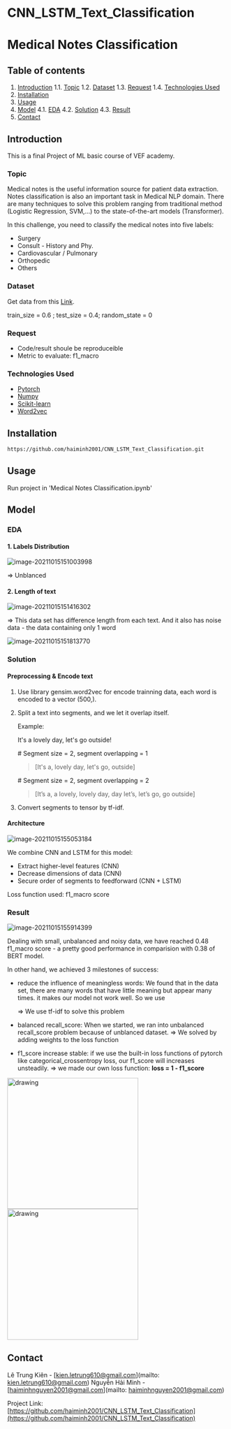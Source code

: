 # CNN_LSTM_Text_Classification
# Medical Notes Classification

## Table of contents

1. [Introduction](#introduction)
	1.1. [Topic](#topic)
	1.2. [Dataset](#dataset)
	1.3. [Request](#request)
	1.4. [Technologies Used](#technologies-used)
2. [Installation](#installation)
3. [Usage](#usage)
4. [Model](#model)
	4.1. [EDA](#eda)
	4.2. [Solution](#solution)
	4.3. [Result](#result)
5. [Contact](#contact)

## Introduction

This is a final Project of ML basic course of VEF academy. 

### Topic 

Medical notes is the useful information source for patient data extraction. Notes classification is also an important task in Medical NLP domain. There are many techniques to solve this problem ranging from traditional method (Logistic Regression, SVM,...) to the state-of-the-art models (Transformer).

In this challenge, you need to classify the medical notes into five labels:

+ Surgery
+ Consult - History and Phy.
+ Cardiovascular / Pulmonary
+ Orthopedic
+ Others

### Dataset

Get data from this [Link](https://github.com/socd06/private_nlp/raw/master/data/mtsamples.csv). 

train_size = 0.6 ; test_size = 0.4; random_state = 0

### Request 

+ Code/result shoule be reproduceible
+ Metric to evaluate: f1_macro

### Technologies Used

+ [Pytorch](https://pytorch.org/)
+ [Numpy](https://numpy.org/)
+ [Scikit-learn](https://scikit-learn.org/stable/)
+ [Word2vec](https://pypi.org/project/gensim/)

## Installation

```bash
https://github.com/haiminh2001/CNN_LSTM_Text_Classification.git
```

## Usage

Run project in 'Medical Notes Classification.ipynb'

## Model

### EDA 

#### 1. Labels Distribution

![image-20211015151003998](/home/kienanh/.config/Typora/typora-user-images/image-20211015151003998.png)

=> Unblanced

#### 2. Length of text

![image-20211015151416302](/home/kienanh/.config/Typora/typora-user-images/image-20211015151416302.png)

=> This data set  has difference length from each text. And it also has noise data - the data containing only 1 word

![image-20211015151813770](/home/kienanh/.config/Typora/typora-user-images/image-20211015151813770.png)

### Solution

#### Preprocessing & Encode text
1. Use library gensim.word2vec for encode trainning data, each word is encoded to a vector (500,).

2. Split a text into segments, and we let it overlap itself.

   Example:

   It's a lovely day, let's go outside!

   \# Segment size = 2, segment overlapping = 1

   > [It's a, lovely day, let's go, outside]
   
   \# Segment size = 2, segment overlapping = 2
   
   > [It’s a, a lovely, lovely day, day let’s, let’s go, go outside]

3. Convert segments to tensor by tf-idf.

#### Architecture

![image-20211015155053184](/home/kienanh/.config/Typora/typora-user-images/image-20211015155053184.png)

We combine CNN and LSTM for this model:

+ Extract higher-level features (CNN)
+ Decrease dimensions of data (CNN)
+ Secure order of segments to feedforward (CNN + LSTM)

Loss function used: f1_macro score

### Result

![image-20211015155914399](/home/kienanh/.config/Typora/typora-user-images/image-20211015155914399.png)

Dealing with small, unbalanced and noisy data, we have reached 0.48 f1_macro score - a pretty good performance in comparision with 
0.38 of BERT model.

In other hand, we achieved 3 milestones of success:
+ reduce the influence of meaningless words: We found that in the data set, there are many words that have little meaning but appear many times. it makes our model not work well. So we use 

  => We use tf-idf to solve this problem

+ balanced recall_score: When we started, we ran into unbalanced recall_score problem because of unblanced dataset.
    => We solved by adding weights to the loss function

+ f1_score increase stable: if we use the built-in loss functions of pytorch like categorical_crossentropy loss, our f1_score will increases unsteadily.
	=>  we made our own loss function: **loss  = 1 - f1_score** 

 <img src="/home/kienanh/.config/Typora/typora-user-images/image-20211015162217525.png" alt="drawing" style="height: 300px"/> <img src="/home/kienanh/.config/Typora/typora-user-images/image-20211015162139191.png" alt="drawing" style=" height: 300px"/> 




## Contact

Lê Trung Kiên         -    [kien.letrung610@gmail.com](mailto: kien.letrung610@gmail.com)
Nguyễn Hải Minh    -    [haiminhnguyen2001@gmail.com](mailto: haiminhnguyen2001@gmail.com)

Project Link: [https://github.com/haiminh2001/CNN_LSTM_Text_Classification](https://github.com/haiminh2001/CNN_LSTM_Text_Classification)



























